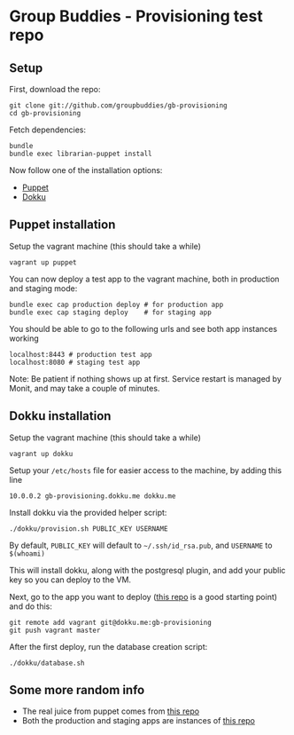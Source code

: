 # Group Buddies - Provisioning test repo

## Setup

First, download the repo:

    git clone git://github.com/groupbuddies/gb-provisioning
    cd gb-provisioning

Fetch dependencies:

    bundle
    bundle exec librarian-puppet install

Now follow one of the installation options:

* [Puppet](#puppet-installation)
* [Dokku](#dokku-installation)

## Puppet installation

Setup the vagrant machine (this should take a while)

    vagrant up puppet

You can now deploy a test app to the vagrant machine, both in production and
staging mode:

    bundle exec cap production deploy # for production app
    bundle exec cap staging deploy    # for staging app

You should be able to go to the following urls and see both app instances
working

    localhost:8443 # production test app
    localhost:8080 # staging test app

Note: Be patient if nothing shows up at first. Service restart is managed by
Monit, and may take a couple of minutes.

## Dokku installation

Setup the vagrant machine (this should take a while)

    vagrant up dokku

Setup your `/etc/hosts` file for easier access to the machine, by adding this
line

    10.0.0.2 gb-provisioning.dokku.me dokku.me

Install dokku via the provided helper script:

    ./dokku/provision.sh PUBLIC_KEY USERNAME

By default, `PUBLIC_KEY` will default to `~/.ssh/id_rsa.pub`, and `USERNAME` to
`$(whoami)`

This will install dokku, along with the postgresql plugin, and add your public
key so you can deploy to the VM.

Next, go to the app you want to deploy ([this repo](https://github.com/naps62/the_well_provisioned_test_app) is a good starting point) and do this:

    git remote add vagrant git@dokku.me:gb-provisioning
    git push vagrant master

After the first deploy, run the database creation script:

    ./dokku/database.sh

## Some more random info

* The real juice from puppet comes from [this repo](https://github.com/naps62/gb-puppet)
* Both the production and staging apps are instances of [this
repo](https://github.com/naps62/the_well_provisioned_test_app)


